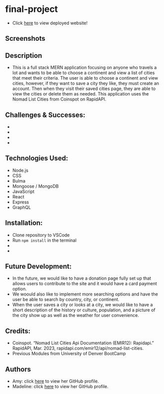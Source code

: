 # final-project
- Click [here](heroku) to view deployed website!
## Screenshots

## Description
- This is a full stack MERN application focusing on anyone who travels a lot and wants to be able to choose a continent and view a list of cities that meet their criteria. The user is able to choose a continent and view cities, however, if they want to save a city they like, they must create an account. Then when they visit their saved cities page, they are able to view the cities or delete them as needed. This application uses the Nomad List Cities from Coinspot on RapidAPI.
## Challenges & Successes:
- 
-
-
-
## Technologies Used:
- Node.js
- CSS
- Bulma 
- Mongoose / MongoDB
- JavaScript
- React
- Express
- GraphQL
## Installation:
- Clone repository to VSCode 
- Run `npm install` in the terminal
- 
- 
## Future Development:
- In the future, we would like to have a donation page fully set up that allows users to contribute to the site and it would have a card payment option. 
- We woould also like to implement more searching options and have the user be able to search by country, city, or continent.
- When the user saves a city or looks at a city, we would like to have a short description of the history or culture, population, and a picture of the city show up as well as the weather for user convenience.
## Credits:
- Coinspot. “Nomad List Cities Api Documentation (EMIR12): Rapidapi.” RapidAPI, Mar. 2023, rapidapi.com/emir12/api/nomad-list-cities. 
- Previous Modules from University of Denver BootCamp 

## Authors 
- Amy: click [here](https://github.com/Akleynhans) to view her GitHub profile.
- Madeline: click [here](https://github.com/M-deline) to view her GitHub profile.



